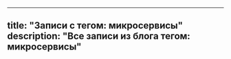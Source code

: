 ---
title: "Записи с тегом: микросервисы"
description: "Все записи из блога тегом: микросервисы"
----
